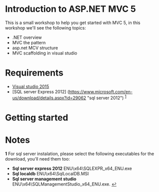 # Introduction to ASP.NET MVC 5

This is a small workshop to help you get started with MVC 5, in this workshop we'll see the following topics:

* .NET overview
* MVC the pattern
* asp.net MCV structure
* MVC scaffolding in visual studio

# Requirements

* [Visual studio 2015](https://www.visualstudio.com/en-us/products/visual-studio-community-vs.aspx "vs community")
* [SQL server Express 2012] (https://www.microsoft.com/en-us/download/details.aspx?id=29062 "sql server 2012") <sup id="sqlnote">[1](#f1)</sup>

# Getting started



# Notes

<b id="f1">1</b> For sql server instalation, please select the following executables for the download, you'll need them too:
* **Sql server express 2012** ENU\x64\SQLEXPR_x64_ENU.exe
* **Sql localdb** ENU\x64\SqlLocalDB.MSI
* **Sql server management studio** ENU\x64\SQLManagementStudio_x64_ENU.exe. [↩](#sqlnote)


